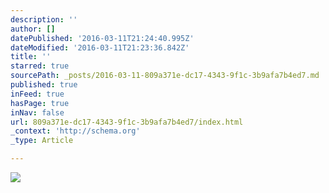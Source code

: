 ```yaml
---
description: ''
author: []
datePublished: '2016-03-11T21:24:40.995Z'
dateModified: '2016-03-11T21:23:36.842Z'
title: ''
starred: true
sourcePath: _posts/2016-03-11-809a371e-dc17-4343-9f1c-3b9afa7b4ed7.md
published: true
inFeed: true
hasPage: true
inNav: false
url: 809a371e-dc17-4343-9f1c-3b9afa7b4ed7/index.html
_context: 'http://schema.org'
_type: Article

---
```

![](https://the-grid-user-content.s3-us-west-2.amazonaws.com/850922f6-d2e2-40ca-b897-2b4540102c66.png)